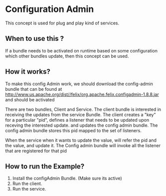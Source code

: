 # Configuration Admin

This concept is used for plug and play kind of services. 

## When to use this ?

If a bundle needs to be activated on runtime based on some configuration which other bundles update,
then this concept can be used.

## How it works?

To make this config Admin work, we should download the config-admin bundle that can be found at http://www.us.apache.org/dist//felix/org.apache.felix.configadmin-1.8.8.jar and should be activated

There are two bundles, Client and Service. The client bundle is interested in receiving the updates from the service Bundle.
The client creates a "key" for a particular "pid", defines a listener that needs to be updated upon receving the interested update.
and updates the config admin bundle. The config admin bundle stores this pid mapped to the set of listeners.

When the service when it wants to update the value, will refer the pid and the value, and update it. The Config admin bundle will invoke all the listener that are registered for that pid

## How to run the Example?
1. Install the configAdmin Bundle. (Make sure its active)
2. Run the client.
3. Run the service.



